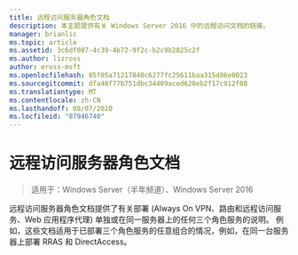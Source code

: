```yaml
---
title: 远程访问服务器角色文档
description: 本主题提供有关 Windows Server 2016 中的远程访问文档的链接。
manager: brianlic
ms.topic: article
ms.assetid: 3c6df007-4c39-4b72-9f2c-b2c9b2825c2f
ms.author: lizross
author: eross-msft
ms.openlocfilehash: 05f05a71217840c6277fc25611baa315d86e0023
ms.sourcegitcommit: dfa48f77b751dbc34409aced628eb2f17c912f08
ms.translationtype: MT
ms.contentlocale: zh-CN
ms.lasthandoff: 08/07/2020
ms.locfileid: "87946740"
---
```

# <a name="remote-access-server-role-documentation"></a>远程访问服务器角色文档

>适用于：Windows Server（半年频道）、Windows Server 2016

远程访问服务器角色文档提供了有关部署 (Always On VPN、路由和远程访问服务、Web 应用程序代理) 单独或在同一服务器上的任何三个角色服务的说明。 例如，这些文档适用于已部署三个角色服务的任意组合的情况，例如，在同一台服务器上部署 RRAS 和 DirectAccess。
